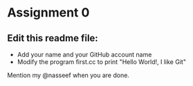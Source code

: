 # Assignment 0

## Edit this readme file:

- Add your name and your GitHub account name
- Modify the program first.cc to print "Hello World!, I like Git"


Mention my @nasseef when you are done.

